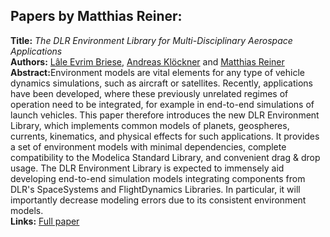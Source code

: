 <h2>Papers by Matthias Reiner:</h2>
<p>
<b>Title:</b> <i> The DLR Environment Library for Multi-Disciplinary Aerospace Applications </i> <br />
<b>Authors:</b> <a href="../authors/author_36.html">Lâle Evrim Briese</a>, <a href="../authors/author_139.html">Andreas Klöckner</a> and <a href="../authors/author_228.html">Matthias Reiner</a><br />
<b>Abstract:</b>Environment models are vital elements for any type of vehicle dynamics simulations, such as aircraft or satellites. Recently, applications have been developed, where these previously unrelated regimes of operation need to be integrated, for example in end-to-end simulations of launch vehicles. This paper therefore introduces the new DLR Environment Library, which implements common models of planets, geospheres, currents, kinematics, and physical effects for such applications. It provides a set of environment models with minimal dependencies, complete compatibility to the Modelica Standard Library, and convenient drag & drop usage. The DLR Environment Library is expected to immensely aid developing end-to-end simulation models integrating components from DLR's SpaceSystems and FlightDynamics Libraries. In particular, it will importantly decrease modeling errors due to its consistent environment models.<br />
<b>Links:</b> <a href="../submissions/ecp17132929_BrieseKlocknerReiner.pdf">Full paper</a></p>